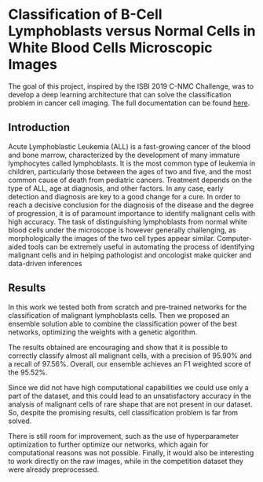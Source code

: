 # Classification of B-Cell Lymphoblasts versus Normal Cells in White Blood Cells Microscopic Images
The goal of this project, inspired by the ISBI 2019 C-NMC Challenge, was to develop a deep learning architecture that can solve the classification problem in cancer cell imaging. The full documentation can be found [here](Report.pdf).

## Introduction
Acute Lymphoblastic Leukemia (ALL) is a fast-growing cancer of the blood and bone marrow, characterized by the development of many immature lymphocytes called lymphoblasts. It is the most common type of leukemia in children, particularly those between the ages of two and five, and the most common cause of death from pediatric cancers. Treatment depends on the type of ALL, age at diagnosis, and other factors. In any case, early detection and diagnosis are key to a good change for a cure. In order to reach a decisive conclusion for the diagnosis of the disease and the degree of progression, it is of paramount importance to identify malignant cells with high accuracy. The task of distinguishing lymphoblasts from normal white blood cells under the microscope is however generally challenging, as morphologically the images of the two cell types appear similar. Computer-aided tools can be extremely useful in automating the process of identifying malignant cells and in helping pathologist and oncologist make quicker and data-driven inferences

## Results
In this work we tested both from scratch and pre-trained networks for the classification of malignant lymphoblasts cells. Then we proposed an ensemble solution able to combine the classification power of the best networks, optimizing the weights with a genetic algorithm.

The results obtained are encouraging and show that it is possible to correctly classify almost all malignant cells, with a precision of 95.90% and a recall of 97.56%. Overall, our ensemble achieves an F1 weighted score of the 95.52%. 

Since we did not have high computational capabilities we could use only a part of the dataset, and this could lead to an unsatisfactory accuracy in the analysis of malignant cells of rare shape that are not present in our dataset. So, despite the
promising results, cell classification problem is far from solved.

There is still room for improvement, such as the use of hyperparameter optimization to further optimize our networks, which again for computational reasons was not possible. Finally, it would also be interesting to work directly on the raw images, while in the competition dataset they were already preprocessed.
